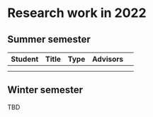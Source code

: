 # Research work in 2022

## Summer semester

| Student       | Title | Type | Advisors |         |
|---------------|-------|------|----------|---------|
|               |       |      |          |         |
|               |       |      |          |         |


## Winter semester

TBD
